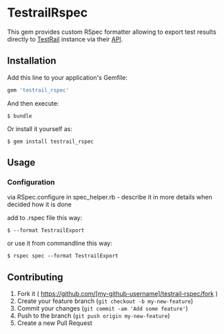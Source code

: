 # TestrailRspec

This gem provides custom RSpec formatter allowing to export test results directly to [TestRail][1] instance via their [API][2].

## Installation

Add this line to your application's Gemfile:

```ruby
gem 'testrail_rspec'
```

And then execute:

    $ bundle

Or install it yourself as:

    $ gem install testrail_rspec

## Usage

### Configuration

via RSpec.configure in spec_helper.rb - describe it in more details when decided how it is done

add to .rspec file this way:

    $ --format TestrailExport

or use it from commandline this way:

    $ rspec spec --format TestrailExport

## Contributing

1. Fork it ( https://github.com/[my-github-username]/testrail-rspec/fork )
2. Create your feature branch (`git checkout -b my-new-feature`)
3. Commit your changes (`git commit -am 'Add some feature'`)
4. Push to the branch (`git push origin my-new-feature`)
5. Create a new Pull Request

[1]: http://www.gurock.com/testrail/            "TestRail"
[2]: http://docs.gurock.com/testrail-api2/start "TestRail API"